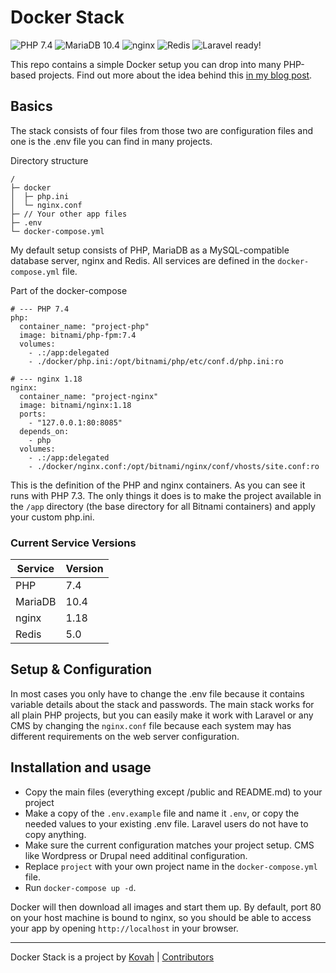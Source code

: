 # Docker Stack

![PHP 7.4](https://img.shields.io/badge/PHP-7.4-8892BF.svg)
![MariaDB 10.4](https://img.shields.io/badge/Database_Server-MariaDB_10.4-c0765a.svg)
![nginx](https://img.shields.io/badge/Webserver-nginx_1.18-009447.svg)
![Redis](https://img.shields.io/badge/Cache_Engine-Redis_5-D92A2A.svg)
![Laravel ready!](https://img.shields.io/badge/Laravel-Ready_✔-e74430.svg)

This repo contains a simple Docker setup you can drop into many PHP-based projects. Find out more about the idea behind this [in my blog post](https://blog.kovah.de/en/5gw1x8-a-drop-in-docker-stack-for-php-app/).


## Basics

The stack consists of four files from those two are configuration files and one is the .env file you can find in many projects.

Directory structure
```
/
├─ docker
│  ├─ php.ini
│  └─ nginx.conf
├─ // Your other app files
├─ .env
└─ docker-compose.yml
```

My default setup consists of PHP, MariaDB as a MySQL-compatible database server, nginx and Redis. All services are defined in the `docker-compose.yml` file.

Part of the docker-compose
```
# --- PHP 7.4
php:
  container_name: "project-php"
  image: bitnami/php-fpm:7.4
  volumes:
    - .:/app:delegated
    - ./docker/php.ini:/opt/bitnami/php/etc/conf.d/php.ini:ro

# --- nginx 1.18
nginx:
  container_name: "project-nginx"
  image: bitnami/nginx:1.18
  ports:
    - "127.0.0.1:80:8085"
  depends_on:
    - php
  volumes:
    - .:/app:delegated
    - ./docker/nginx.conf:/opt/bitnami/nginx/conf/vhosts/site.conf:ro
```

This is the definition of the PHP and nginx containers. As you can see it runs with PHP 7.3. The only things it does is to make the project available in the `/app` directory (the base directory for all Bitnami containers) and apply your custom php.ini.

### Current Service Versions

| Service  | Version  |
| -------- | -------- |
| PHP      | 7.4      |
| MariaDB  | 10.4     |
| nginx    | 1.18     |
| Redis    | 5.0      |


## Setup & Configuration

In most cases you only have to change the .env file because it contains variable details about the stack and passwords. The main stack works for all plain PHP projects, but you can easily make it work with Laravel or any CMS by changing the `nginx.conf` file because each system may has different requirements on the web server configuration.


## Installation and usage

* Copy the main files (everything except /public and README.md) to your project
* Make a copy of the `.env.example` file and name it `.env`, or copy the needed values to your existing .env file. Laravel users do not have to copy anything.
* Make sure the current configuration matches your project setup. CMS like Wordpress or Drupal need additinal configuration.
* Replace `project` with your own project name in the `docker-compose.yml` file.
* Run `docker-compose up -d`.

Docker will then download all images and start them up. By default, port 80 on your host machine is bound to nginx, so you should be able to access your app by opening `http://localhost` in your browser.


---

Docker Stack is a project by [Kovah](https://kovah.de) | [Contributors](https://github.com/Kovah/Docker-Stack/graphs/contributors)
